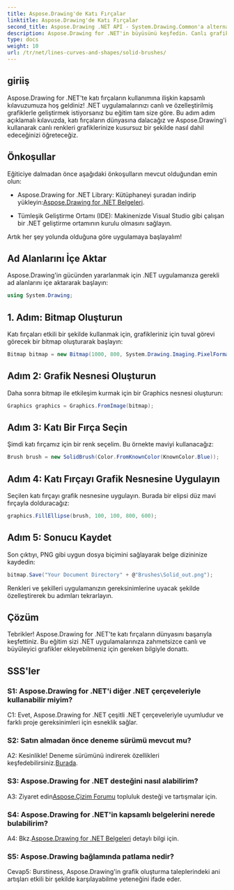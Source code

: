 ```yaml
---
title: Aspose.Drawing'de Katı Fırçalar
linktitle: Aspose.Drawing'de Katı Fırçalar
second_title: Aspose.Drawing .NET API - System.Drawing.Common'a alternatif
description: Aspose.Drawing for .NET'in büyüsünü keşfedin. Canlı grafikler için bu adım adım kılavuzda katı fırçalarda ustalaşın.
type: docs
weight: 10
url: /tr/net/lines-curves-and-shapes/solid-brushes/
---
```

## giriiş

Aspose.Drawing for .NET'te katı fırçaların kullanımına ilişkin kapsamlı kılavuzumuza hoş geldiniz! .NET uygulamalarınızı canlı ve özelleştirilmiş grafiklerle geliştirmek istiyorsanız bu eğitim tam size göre. Bu adım adım açıklamalı kılavuzda, katı fırçaların dünyasına dalacağız ve Aspose.Drawing'i kullanarak canlı renkleri grafiklerinize kusursuz bir şekilde nasıl dahil edeceğinizi öğreteceğiz.

## Önkoşullar

Eğiticiye dalmadan önce aşağıdaki önkoşulların mevcut olduğundan emin olun:

-  Aspose.Drawing for .NET Library: Kütüphaneyi şuradan indirip yükleyin:[Aspose.Drawing for .NET Belgeleri](https://reference.aspose.com/drawing/net/).

- Tümleşik Geliştirme Ortamı (IDE): Makinenizde Visual Studio gibi çalışan bir .NET geliştirme ortamının kurulu olmasını sağlayın.

Artık her şey yolunda olduğuna göre uygulamaya başlayalım!

## Ad Alanlarını İçe Aktar

Aspose.Drawing'in gücünden yararlanmak için .NET uygulamanıza gerekli ad alanlarını içe aktararak başlayın:

```csharp
using System.Drawing;
```

## 1. Adım: Bitmap Oluşturun

Katı fırçaları etkili bir şekilde kullanmak için, grafikleriniz için tuval görevi görecek bir bitmap oluşturarak başlayın:

```csharp
Bitmap bitmap = new Bitmap(1000, 800, System.Drawing.Imaging.PixelFormat.Format32bppPArgb);
```

## Adım 2: Grafik Nesnesi Oluşturun

Daha sonra bitmap ile etkileşim kurmak için bir Graphics nesnesi oluşturun:

```csharp
Graphics graphics = Graphics.FromImage(bitmap);
```

## Adım 3: Katı Bir Fırça Seçin

Şimdi katı fırçamız için bir renk seçelim. Bu örnekte maviyi kullanacağız:

```csharp
Brush brush = new SolidBrush(Color.FromKnownColor(KnownColor.Blue));
```

## Adım 4: Katı Fırçayı Grafik Nesnesine Uygulayın

Seçilen katı fırçayı grafik nesnesine uygulayın. Burada bir elipsi düz mavi fırçayla dolduracağız:

```csharp
graphics.FillEllipse(brush, 100, 100, 800, 600);
```

## Adım 5: Sonucu Kaydet

Son çıktıyı, PNG gibi uygun dosya biçimini sağlayarak belge dizininize kaydedin:

```csharp
bitmap.Save("Your Document Directory" + @"Brushes\Solid_out.png");
```

Renkleri ve şekilleri uygulamanızın gereksinimlerine uyacak şekilde özelleştirerek bu adımları tekrarlayın.

## Çözüm

Tebrikler! Aspose.Drawing for .NET'te katı fırçaların dünyasını başarıyla keşfettiniz. Bu eğitim sizi .NET uygulamalarınıza zahmetsizce canlı ve büyüleyici grafikler ekleyebilmeniz için gereken bilgiyle donattı.

## SSS'ler

### S1: Aspose.Drawing for .NET'i diğer .NET çerçeveleriyle kullanabilir miyim?

C1: Evet, Aspose.Drawing for .NET çeşitli .NET çerçeveleriyle uyumludur ve farklı proje gereksinimleri için esneklik sağlar.

### S2: Satın almadan önce deneme sürümü mevcut mu?

A2: Kesinlikle! Deneme sürümünü indirerek özellikleri keşfedebilirsiniz.[Burada](https://releases.aspose.com/).

### S3: Aspose.Drawing for .NET desteğini nasıl alabilirim?

 A3: Ziyaret edin[Aspose.Çizim Forumu](https://forum.aspose.com/c/diagram/17) topluluk desteği ve tartışmalar için.

### S4: Aspose.Drawing for .NET'in kapsamlı belgelerini nerede bulabilirim?

A4: Bkz.[Aspose.Drawing for .NET Belgeleri](https://reference.aspose.com/drawing/net/) detaylı bilgi için.

### S5: Aspose.Drawing bağlamında patlama nedir?

Cevap5: Burstiness, Aspose.Drawing'in grafik oluşturma taleplerindeki ani artışları etkili bir şekilde karşılayabilme yeteneğini ifade eder.